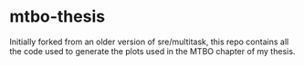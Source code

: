 # mtbo-thesis
Initially forked from an older version of sre/multitask, this repo contains all the code used to generate the plots used in the MTBO chapter of my thesis.
